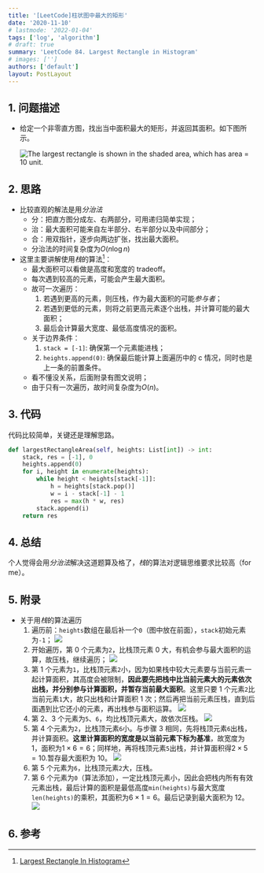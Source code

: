 ```yaml
---
title: '[LeetCode]柱状图中最大的矩形'
date: '2020-11-10'
# lastmode: '2022-01-04'
tags: ['log', 'algorithm']
# draft: true
summary: 'LeetCode 84. Largest Rectangle in Histogram'
# images: ['']
authors: ['default']
layout: PostLayout
---
```


## 1. 问题描述

- 给定一个非零直方图，找出当中面积最大的矩形，并返回其面积。如下图所示。

  ![](/images/posts/2020-11-10-algorithm-largest-rectangle-in-histogram/histogram_area.png 'The largest rectangle is shown in the shaded area, which has area = 10 unit.')

## 2. 思路

- 比较直观的解法是用*分治法*
  - 分：把直方图分成左、右两部分，可用递归简单实现；
  - 治：最大面积可能来自左半部分、右半部分以及中间部分；
  - 合：用双指针，逐步向两边扩张，找出最大面积。
  - 分治法的时间复杂度为$O(n\log{n})$
- 这里主要讲解使用*栈*的算法[^1]：
  - 最大面积可以看做是高度和宽度的 tradeoff。
  - 每次遇到较高的元素，可能会产生最大面积。
  - 故可一次遍历：
    1. 若遇到更高的元素，则压栈，作为最大面积的可能*参与者*；
    2. 若遇到更低的元素，则将之前更高元素逐个出栈，并计算可能的最大面积；
    3. 最后会计算最大宽度、最低高度情况的面积。
  - 关于边界条件：
    1. `stack = [-1]`: 确保第一个元素能进栈；
    2. `heights.append(0)`: 确保最后能计算上面遍历中的 c 情况，同时也是上一条的前置条件。
  - 看不懂没关系，后面附录有图文说明；
  - 由于只有一次遍历，故时间复杂度为$O(n)$。

## 3. 代码

代码比较简单，关键还是理解思路。

```python
def largestRectangleArea(self, heights: List[int]) -> int:
    stack, res = [-1], 0
    heights.append(0)
    for i, height in enumerate(heights):
        while height < heights[stack[-1]]:
            h = heights[stack.pop()]
            w = i - stack[-1] - 1
            res = max(h * w, res)
        stack.append(i)
    return res
```

## 4. 总结

个人觉得会用*分治法*解决这道题算及格了，*栈*的算法对逻辑思维要求比较高（for me）。

## 5. 附录

- 关于用*栈*的算法遍历
  1. 遍历前：`heights`数组在最后补一个`0`（图中放在前面），`stack`初始元素为`-1`；
     ![](/static/images/posts/2020-11-10-algorithm-largest-rectangle-in-histogram/step_1.png)
  2. 开始遍历，第 0 个元素为`2`，比栈顶元素 0 大，有机会参与最大面积的运算，故压栈，继续遍历；
     ![](/static/images/posts/2020-11-10-algorithm-largest-rectangle-in-histogram/step_2.png)
  3. 第 1 个元素为`1`，比栈顶元素`2`小，因为如果栈中较大元素要与当前元素一起计算面积，其高度会被限制，**因此要先把栈中比当前元素大的元素依次出栈，并分别参与计算面积，并暂存当前最大面积**。这里只要 1 个元素`2`比当前元素`1`大，故只出栈和计算面积 1 次；然后再把当前元素压栈，直到后面遇到比它还小的元素，再出栈参与面积运算。
     ![](/static/images/posts/2020-11-10-algorithm-largest-rectangle-in-histogram/step_3.png)
  4. 第 2、3 个元素为`5`、`6`，均比栈顶元素大，故依次压栈。
     ![](/static/images/posts/2020-11-10-algorithm-largest-rectangle-in-histogram/step_4.png)
  5. 第 4 个元素为`2`，比栈顶元素`6`小。与步骤 3 相同，先将栈顶元素`6`出栈，并计算面积。**这里计算面积的宽度是以当前元素下标为基准**，故宽度为 1，面积为$1\times6=6$；同样地，再将栈顶元素`5`出栈，并计算面积得$2\times5=10$.暂存最大面积为 10。
     ![](/static/images/posts/2020-11-10-algorithm-largest-rectangle-in-histogram/step_5.png)
  6. 第 5 个元素为`6`，比栈顶元素`2`大，压栈。
  7. 第 6 个元素为`0`（算法添加），一定比栈顶元素小，因此会把栈内所有有效元素出栈，最后计算的面积是最低高度`min(heights)`与最大宽度`len(heights)`的乘积，其面积为$6\times1=6$。最后记录到最大面积为 12。
     ![](/static/images/posts/2020-11-10-algorithm-largest-rectangle-in-histogram/step_6.png)

## 6. 参考

[^1]: [Largest Rectangle In Histogram](https://abhinandandubey.github.io/posts/2019/12/15/Largest-Rectangle-In-Histogram.html)
